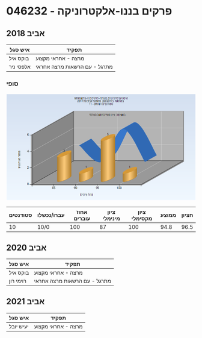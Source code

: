 # 046232 - פרקים בננו-אלקטרוניקה

## אביב 2018

| איש סגל | תפקיד |
| ---- | ---- |
| בוקס איל | מרצה - אחראי מקצוע |
| אלפסי ניר | מתרגל - עם הרשאות מרצה אחראי |

### סופי

![201702 Finals](201702/Finals.png)

| סטודנטים | עברו/נכשלו | אחוז עוברים | ציון מינימלי | ציון מקסימלי | ממוצע | חציון |
| ---- | ---- | ---- | ---- | ---- | ---- | ---- |
| 10 | 10/0 | 100 | 87 | 100 | 94.8 | 96.5 |

## אביב 2020

| איש סגל | תפקיד |
| ---- | ---- |
| בוקס איל | מרצה - אחראי מקצוע |
| רוימי רון | מתרגל - עם הרשאות מרצה אחראי |

## אביב 2021

| איש סגל | תפקיד |
| ---- | ---- |
| יעיש יובל | מרצה - אחראי מקצוע |

